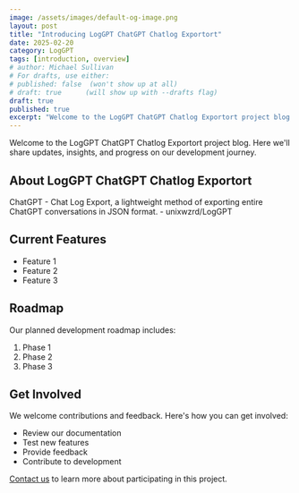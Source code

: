 ```yaml
---
image: /assets/images/default-og-image.png
layout: post
title: "Introducing LogGPT ChatGPT Chatlog Exportort"
date: 2025-02-20
category: LogGPT
tags: [introduction, overview]
# author: Michael Sullivan
# For drafts, use either:
# published: false  (won't show up at all)
# draft: true      (will show up with --drafts flag)
draft: true
published: true
excerpt: "Welcome to the LogGPT ChatGPT Chatlog Exportort project blog. Here we'll share updates, insights, and progress on our development journey."
---
```


Welcome to the LogGPT ChatGPT Chatlog Exportort project blog. Here we'll share updates, insights, and progress on our development journey.

<!--more-->

## About LogGPT ChatGPT Chatlog Exportort

ChatGPT - Chat Log Export, a lightweight method of exporting entire ChatGPT conversations in JSON format. - unixwzrd/LogGPT

## Current Features

- Feature 1
- Feature 2
- Feature 3

## Roadmap

Our planned development roadmap includes:

1. Phase 1
2. Phase 2
3. Phase 3

## Get Involved

We welcome contributions and feedback. Here's how you can get involved:

- Review our documentation
- Test new features
- Provide feedback
- Contribute to development

[Contact us](/contact) to learn more about participating in this project.
